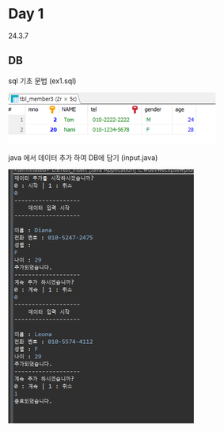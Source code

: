 # Day 1
24.3.7

## DB

sql 기초 문법 (ex1.sql)

![이미지](./img/ex.PNG)

java 에서 데이터 추가 하여 DB에 담기 (input.java)

![이미지](./img/input.PNG)
